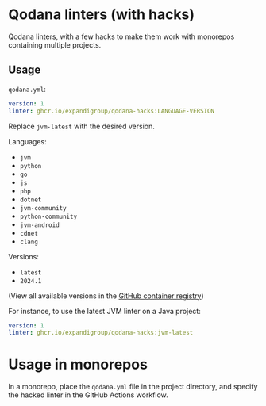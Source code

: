 # Qodana linters (with hacks)

Qodana linters, with a few hacks to make them work with monorepos containing multiple projects.

## Usage

`qodana.yml`:

```yaml
version: 1
linter: ghcr.io/expandigroup/qodana-hacks:LANGUAGE-VERSION
```

Replace `jvm-latest` with the desired version.

Languages:

- `jvm`
- `python`
- `go`
- `js`
- `php`
- `dotnet`
- `jvm-community`
- `python-community`
- `jvm-android`
- `cdnet`
- `clang`

Versions:

- `latest`
- `2024.1`

(View all available versions in the [GitHub container registry](https://github.com/expandigroup/qodana-hacks/pkgs/container/qodana-hacks/versions?filters%5Bversion_type%5D=tagged))

For instance, to use the latest JVM linter on a Java project:

```yaml
version: 1
linter: ghcr.io/expandigroup/qodana-hacks:jvm-latest
```

# Usage in monorepos

In a monorepo, place the `qodana.yml` file in the project directory, and specify the hacked linter in the GitHub Actions
workflow.
